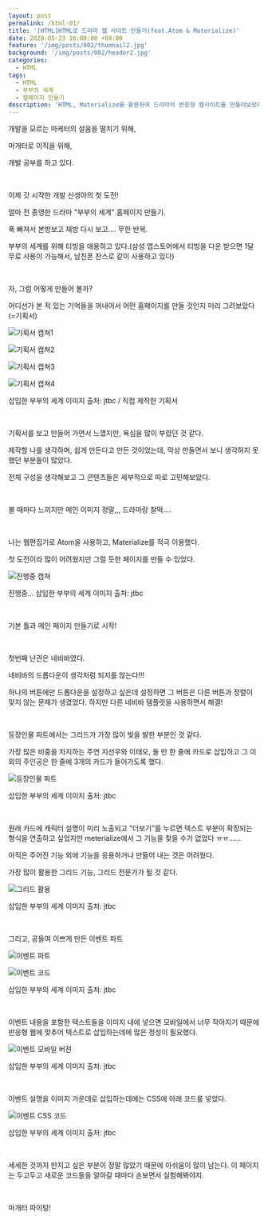 ```yaml
---
layout: post
permalink: /html-01/
title: '[HTML]HTML로 드라마 웹 사이트 만들기(feat.Atom & Materialize)'
date: 2020-05-23 16:00:00 +09:00
feature: '/img/posts/002/thumnail2.jpg'
background: '/img/posts/002/header2.jpg'
categories:
  - HTML
tags:
  - HTML
  - 부부의 세계
  - 웹페이지 만들기
description: 'HTML, Materialize를 활용하여 드라마의 반응형 웹사이트를 만들어보았다.'
---
```


개발을 모르는 마케터의 설움을 떨치기 위해,

마개터로 이직을 위해,

개발 공부를 하고 있다.

​     

이제 갓 시작한 개발 신생아의 첫 도전!

얼마 전 종영한 드라마 "부부의 세계" 홈페이지 만들기.

푹 빠져서 본방보고 재방 다시 보고…. 무한 반복.

부부의 세계를 위해 티빙을 애용하고 있다.(삼성 앱스토어에서 티빙을 다운 받으면 1달 무료 사용이 가능해서, 남친폰 찬스로 같이 사용하고 있다)

​    

자, 그럼 어떻게 만들어 볼까?

어디선가 본 적 있는 기억들을 꺼내어서 어떤 홈페이지를 만들 것인지 미리 그려보았다(=기획서)

![기획서 캡쳐1](/img/posts/002/plan1.JPG)

![기획서 캡쳐2](/img/posts/002/plan2.JPG)

![기획서 캡쳐3](/img/posts/002/plan3.JPG)

![기획서 캡쳐4](/img/posts/002/plan4.JPG)

삽입한 부부의 세계 이미지 출처: jtbc / 직접 제작한 기획서   

​    

기획서를 보고 만들어 가면서 느꼈지만, 욕심을 많이 부렸던 것 같다.

제작할 나를 생각하며, 쉽게 만든다고 만든 것이었는데, 막상 만들면서 보니 생각하지 못 했던 부분들이 많았다.

전체 구성을 생각해보고 그 콘텐츠들은 세부적으로 따로 고민해보았다.   

​      

볼 때마다 느끼지만 메인 이미지 정말,,, 드라마랑 찰떡....   

​     

나는 웹편집기로 Atom을 사용하고, Materialize를 적극 이용했다.

첫 도전이라 많이 어려웠지만 그럴 듯한 페이지를 만들 수 있었다.

![진행중 캡쳐](/img/posts/002/ing.JPG)

진행중... 삽입한 부부의 세계 이미지 출처: jtbc   

​     

기본 틀과 메인 페이지 만들기로 시작!   

​      

첫번째 난관은 네비바였다.

네비바의 드롭다운이 생각처럼 되지를 않는다!!!

하나의 버튼에만 드롭다운을 설정하고 싶은데 설정하면 그 버튼은 다른 버튼과 정렬이 맞지 않는 문제가 생겼었다. 하지만 다른 네비바 템플릿을 사용하면서 해결!   

​      

등장인물 파트에서는 그리드가 가장 많이 빛을 발한 부분인 것 같다.

가장 많은 비중을 차지하는 주연 지선우와 이태오, 둘 만 한 줄에 카드로 삽입하고 그 이외의 주인공은 한 줄에 3개의 카드가 들어가도록 했다.

![등장인물 파트](/img/posts/002/character.JPG)

삽입한 부부의 세계 이미지 출처: jtbc

​     

원래 카드에 캐릭터 설명이 미리 노출되고 “더보기”를 누르면 텍스트 부분이 확장되는 형식을 연출하고 싶었지만 meterialize에서 그 기능을 찾을 수가 없었다 ㅠㅠ……

아직은 주어진 기능 외에 기능을 응용하거나 만들어 내는 것은 어려웠다.

가장 많이 활용한 그리드 기능, 그리드 전문가가 될 것 같다.

![그리드 활용](/img/posts/002/grid.JPG)

삽입한 부부의 세계 이미지 출처: jtbc   

​      

그리고, 공들여 이쁘게 만든 이벤트 파트

![이벤트 파트](/img/posts/002/event.JPG)

![이벤트 코드](/img/posts/002/event_code.JPG)

삽입한 부부의 세계 이미지 출처: jtbc

​     

이벤트 내용을 포함한 텍스트들을 이미지 내에 넣으면 모바일에서 너무 작아지기 때문에 반응형 웹에 맞추어 텍스트로 삽입하는데에 많은 정성이 필요했다.

![이벤트 모바일 버젼](/img/posts/002/event_mo.jpg)

삽입한 부부의 세계 이미지 출처: jtbc   

​     

이벤트 설명을 이미지 가운데로 삽입하는데에는 CSS에 아래 코드를 넣었다.

![이벤트 CSS 코드](/img/posts/002/event_code_css.JPG)

삽입한 부부의 세계 이미지 출처: jtbc   

​      

세세한 것까지 만지고 싶은 부분이 정말 많았기 때문에 아쉬움이 많이 남는다. 이 페이지는 두고두고 새로운 코드들을 알아갈 때마다 손보면서 실험해봐야지.   

​     

마개터 파이팅!